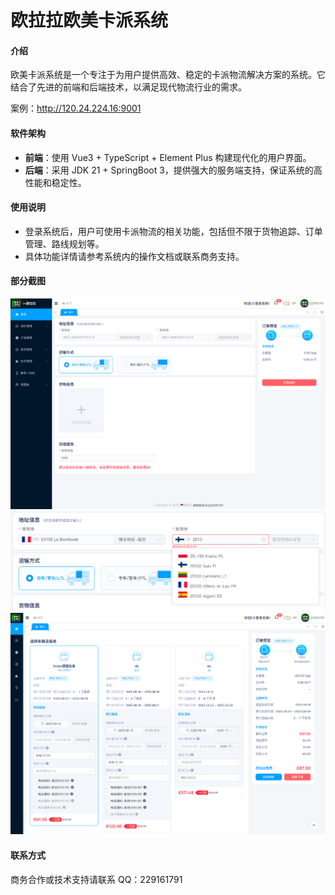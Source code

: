 

# 欧拉拉欧美卡派系统

#### 介绍
欧美卡派系统是一个专注于为用户提供高效、稳定的卡派物流解决方案的系统。它结合了先进的前端和后端技术，以满足现代物流行业的需求。

案例：http://120.24.224.16:9001

#### 软件架构
- **前端**：使用 Vue3 + TypeScript + Element Plus 构建现代化的用户界面。
- **后端**：采用 JDK 21 + SpringBoot 3，提供强大的服务端支持，保证系统的高性能和稳定性。

#### 使用说明
- 登录系统后，用户可使用卡派物流的相关功能，包括但不限于货物追踪、订单管理、路线规划等。
- 具体功能详情请参考系统内的操作文档或联系商务支持。

#### 部分截图
![1.png](img/1.png)
![2.png](img/2.png)
![3.png](img/3.png)

#### 联系方式
商务合作或技术支持请联系 QQ：229161791

